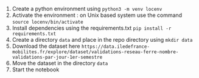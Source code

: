 1. Create a python environment using `python3 -m venv locenv`
2. Activate the environment : on Unix based system use the command `source locenv/bin/activate`
3. Install dependencies using the requirements.txt `pip install -r requirements.txt`
4. Create a directory `data` and place in the repo directory using `mkdir data`
5. Download the dataset here `https://data.iledefrance-mobilites.fr/explore/dataset/validations-reseau-ferre-nombre-validations-par-jour-1er-semestre`
6. Move the dataset in the directory `data`
7. Start the notebook
